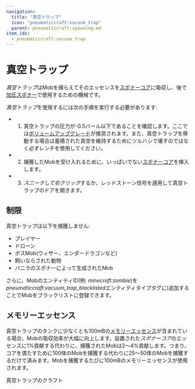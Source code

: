 ```yaml
---
navigation:
  title: "真空トラップ"
  icon: "pneumaticcraft:vacuum_trap"
  parent: pneumaticcraft:spawning.md
item_ids:
  - pneumaticcraft:vacuum_trap
---
```


# 真空トラップ

*真空トラップ*はMobを捕らえてそのエッセンスを[スポナーコア](./spawner_core.md)に吸収し、後で[加圧スポナー](./pressurized_spawner.md)で使用するための機械です。

*真空トラップ*を使用するには次の手順を実行する必要があります:


- 1. 真空トラップの圧力が-0.5バール以下であることを確認します。ここでは[ボリュームアップグレード](../upgrades.md#volume)が推奨されます。また、真空トラップを移動する場合は蓄積された真空を維持するためにツルハシで壊すのではなく必ずレンチを使用してください。
- 2. 捕獲したMobを受け入れるために、いっぱいでない[スポナーコア](./spawner_core.md)を挿入します。
- 3. *スニークして右クリック*するか、レッドストーン信号を適用して真空トラップのドアを開きます。

## 制限

真空トラップは以下を捕獲しません:
- プレイヤー
- ドローン
- ボスMob(ウィザー、エンダードラゴンなど)
- 飼いならされた動物
- バニラのスポナーによって生成されたMob

さらに、MobのエンティティID(例: *minecraft:zombie*)を*pneumaticcraft:vacuum_trap_blacklisted*エンティティタイプタグに)追加することでMobをブラックリストに登録できます。

## メモリーエッセンス

真空トラップのタンクに少なくとも100mBの[メモリーエッセンス](../memory_essence.md)が含まれている場合、Mobの吸収効率が大幅に向上します。設置された*スポナーコア*のエッセンスに1%貢献する代わりに、捕獲されたMobは2～4%貢献します。つまり、コアを満たすために100体のMobを捕獲する代わりに25～50体のMobを捕獲するだけで済みます。Mobを捕獲するたびに100mBのメモリーエッセンスが使用されます。

真空トラップのクラフト

<Recipe id="pneumaticcraft:vacuum_trap" />

